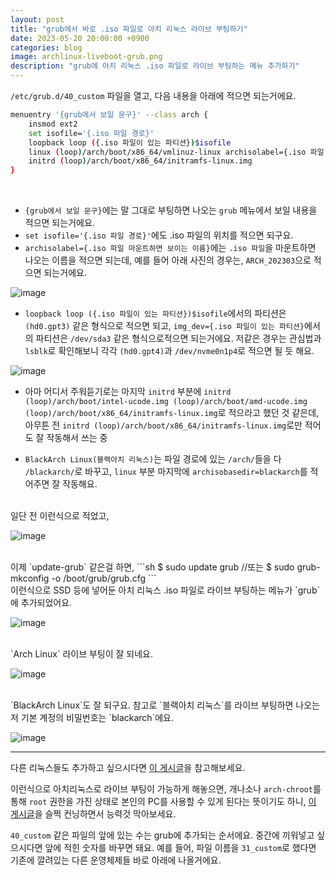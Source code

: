```yaml
---
layout: post
title: "grub에서 바로 .iso 파일로 아치 리눅스 라이브 부팅하기"
date: 2023-05-20 20:00:00 +0900
categories: blog
image: archlinux-liveboot-grub.png
description: "grub에 아치 리눅스 .iso 파일로 라이브 부팅하는 메뉴 추가하기"
---
```


`/etc/grub.d/40_custom` 파일을 열고, 다음 내용을 아래에 적으면 되는거에요.
```sh
menuentry '{grub에서 보일 문구}' --class arch {
    insmod ext2
    set isofile='{.iso 파일 경로}'
    loopback loop ({.iso 파일이 있는 파티션})$isofile
    linux (loop)/arch/boot/x86_64/vmlinuz-linux archisolabel={.iso 파일 마운트하면 보이는 이름} img_dev={.iso 파일이 있는 파티션} img_loop=$isofile earlymodules=loop
    initrd (loop)/arch/boot/x86_64/initramfs-linux.img
}
```
<br>

- `{grub에서 보일 문구}`에는 말 그대로 부팅하면 나오는 `grub` 메뉴에서 보일 내용을 적으면 되는거에요.
- `set isofile='{.iso 파일 경로}'`에도 .iso 파일의 위치를 적으면 되구요.
- `archisolabel={.iso 파일 마운트하면 보이는 이름}`에는 `.iso 파일`을 마운트하면 나오는 이름을 적으면 되는데, 예를 들어 아래 사진의 경우는, `ARCH_202303`으로 적으면 되는거에요.

![image]({{site.url}}{{site.baseurl}}/assets/images/archlinux-liveboot-grub/0.png)
<br>

- `loopback loop ({.iso 파일이 있는 파티션})$isofile`에서의 파티션은 `(hd0.gpt3)` 같은 형식으로 적으면 되고, `img_dev={.iso 파일이 있는 파티션}`에서의 파티션은 `/dev/sda3` 같은 형식으로적으면 되는거에요. 저같은 경우는 관심법과 `lsblk`로 확인해보니 각각 `(hd0.gpt4)`과 `/dev/nvme0n1p4`로 적으면 될 듯 해요.

![image]({{site.url}}{{site.baseurl}}/assets/images/archlinux-liveboot-grub/1.png)
<br>

- 아마 어디서 주워듣기로는 마지막 `initrd` 부분에 `initrd (loop)/arch/boot/intel-ucode.img (loop)/arch/boot/amd-ucode.img (loop)/arch/boot/x86_64/initramfs-linux.img`로 적으라고 했던 것 같은데, 아무튼 전 `initrd (loop)/arch/boot/x86_64/initramfs-linux.img`로만 적어도 잘 작동해서 쓰는 중

- `BlackArch Linux(블랙아치 리눅스)`는 파일 경로에 있는 `/arch/`들을 다 `/blackarch/`로 바꾸고, `linux` 부분 마지막에 `archisobasedir=blackarch`를 적어주면 잘 작동해요.

<br>
일단 전 이런식으로 적었고,

![image]({{site.url}}{{site.baseurl}}/assets/images/archlinux-liveboot-grub/2.png)

<br>
이제 `update-grub` 같은걸 하면,
```sh
$ sudo update grub
//또는
$ sudo grub-mkconfig -o /boot/grub/grub.cfg
```

<br>
이런식으로 SSD 등에 넣어둔 아치 리눅스 .iso 파일로 라이브 부팅하는 메뉴가 `grub`에 추가되었어요.

![image]({{site.url}}{{site.baseurl}}/assets/images/thumb/archlinux-liveboot-grub.png)

<br>
`Arch Linux` 라이브 부팅이 잘 되네요.

![image]({{site.url}}{{site.baseurl}}/assets/images/archlinux-liveboot-grub/3.png)

<br>
`BlackArch Linux`도 잘 되구요.
참고로 `블랙아치 리눅스`를 라이브 부팅하면 나오는 저 기본 계정의 비밀번호는 `blackarch`에요.

![image]({{site.url}}{{site.baseurl}}/assets/images/archlinux-liveboot-grub/4.png)

***

다른 리눅스들도 추가하고 싶으시다면 [이 게시글]({{site.url}}{{site.baseurl}}/grub-boot-with-iso/)을 참고해보세요.

이런식으로 아치리눅스로 라이브 부팅이 가능하게 해놓으면, 개나소나 `arch-chroot`를 통해 `root` 권한을 가진 상태로 본인의 PC를 사용할 수 있게 된다는 뜻이기도 하니,
[이 게시글]({{site.url}}{{site.baseurl}}/grub-menuentry-password/)을 슬쩍 컨닝하면서 능력것 막아보세요.

`40_custom` 같은 파일의 앞에 있는 수는 grub에 추가되는 순서에요. 중간에 끼워넣고 싶으시다면 앞에 적힌 숫자를 바꾸면 돼요.
예를 들어, 파일 이름을 `31_custom`로 했다면 기존에 깔려있는 다른 운영체제들 바로 아래에 나올거에요.
